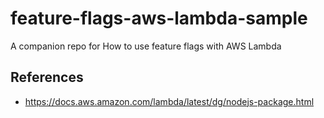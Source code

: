 # feature-flags-aws-lambda-sample

A companion repo for How to use feature flags with AWS Lambda

## References

- <https://docs.aws.amazon.com/lambda/latest/dg/nodejs-package.html>
